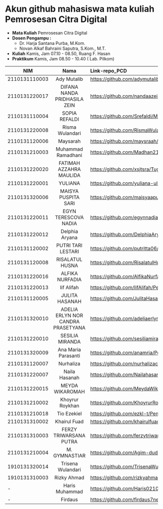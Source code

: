 # Akun github mahasiswa mata kuliah Pemrosesan Citra Digital

- **Mata Kuliah** Pemrosesan Citra Digital
- **Dosen Pengampu :**
    - Dr. Harja Santana Purba, M.Kom.
    - Novan Alkaf Bahraini Saputra, S.Kom., M.T.
- **Kuliah** Kamis, Jam 07.10 - 08.50, Ruang F. Hasan
- **Praktikum** Kamis, Jam 08.50 - 10.40 ( Lab. Pilkom)


| NIM | Nama | Link-repo_PCD |
| ----------- | :---------: | :---------- |
| 2110131110003 | Ady Mutalib | https://github.com/adymutalib/Tugas_Pemrosesan_Citra_Digital.git |
| 2110131220017 | DIFANA NANDA PRIDHASILA ZEIN | https://github.com/nandaazein/Pemrosesan-Citra-Digital.git |
| 2110131110004 | SOPIA REFALDI | https://github.com/Srefaldi/Mata-Kuliah-Pemrosesan-Citra-Digital.git |
| 2110131220008 | Risma Wulandari | https://github.com/RismaWulandarii/Tugas_Pemrosesan_Citra_Digital.git |
| 2110131120006 | Maysarah | https://github.com/maysraah/Tugas_Pemrosesan_Citra_Digital |
| 2110131210003 | Muhammad Ramadhani | https://github.com/Madhan215/Perkuliahan/tree/main/Semester_3/Tugas_Pemprosesan_Citra_Digital |
| 2110131220020 | FATIMAH AZZAHRA MAULIDA | https://github.com/xsjtsra/Tugas_PemrosesanCitraDigital |
| 2110131220001 | YULIANA | https://github.com/yuliana-ulm/Tugas_Pemrosesan-Citra-Digital |
| 2110131320006 | MAISYA PUSPITA SARI | https://github.com/maisyaapuspitaa/Tugas_Pemrosesan_Citra_Digital |
| 2110131220011 | EGYN TERESCOVA NADIA | https://github.com/egynnadia/Tugas-Individu-PCD |
| 2110131220012 | Delphia Aryana | https://github.com/DelphiaAryana/Pemrosesan-Citra-Digital |
| 2110131120002 | PUTRI TARI LESTARI | https://github.com/putritta06/my_repository/tree/master/PEMROSESAN_CITRA_DIGITAL |
| 2110131120008 | RISALATUL HUSNA | https://github.com/RisalatulHusna/Tugas_Pemrosesan_Citra_Digital.git |
| 2110131220016 | ALFIKA NURFADIA | https://github.com/AlfikaNurfadia/Tugas_PCD |
| 2110131220013 | Iif Alifah | https://github.com/IifAlifah/Pemrosesan-Citra-Digital |
| 2110131120005 | JULITA HASANAH | https://github.com/JulitaHasanah/Pemrosesan-Citra-Digital |
| 2110131320010 | ADELIA ERLYN NOR CANDRA PRASETYANA | https://github.com/adeliaerlyn/Pemrosesan-Citra-Digital |
| 2110131220010 | SESILIA MIRANDA | https://github.com/sesiliamiranda/Pengolahan_Citra_Digital |
| 2110131320009 | Ana Maria Parasanti | https://github.com/anamria/PemrosesanCitraDigital |
| 2110131120007 | Nurhaliza | https://github.com/nurhalizach/Pemrosesan_Citra_Digital |
| 2110131220007 | Naila Hasanah | https://github.com/Nailahasanah/Pemprosesan-Citra-Digital_PCD.git |
| 2110131220015 | MEYDA WIKAROMAH | https://github.com/MeydaWikaromah/Tugas_Pemrosesan_Citra_Digital |
| 2110131210002 | Khoyrur Roykhan | https://github.com/KhoyrurRoykhan/Pemrosesan_Citra_Digital |
| 2110131210018 | Tio Ezekiel | https://github.com/ezkl-t/Pemrosesan_Citra_Digital |
| 2110131310002 | Khairul Fuad | https://github.com/khairulfuad09/Pemrosesan_Citra_Digital.git |
| 2110131310003 | FERZY TRIWARSANA PUTRA | https://github.com/ferzytriwarsanaputra/Tugas_Pemrosesan_Citra_Digital |
| 2110131210004 | M. GYMNASTIAR | https://github.com/Agim-dudu/Pemrosesan_Citra_Digital |
| 1910131320014 | Trisena Wulandari | https://github.com/TrisenaWulandari/Pemrosesan-Citra-Digital |
| 1910131310003 | Rizky Ahmad | https://github.com/rizkyahmad16/ABKC6306_Pemrosesan_Citra_Digital |
| - | Haris Muhammad | https://github.com/Haris0210/Tugas_Pemprosesan_Citra_Digital |
| - | Firdaus | https://github.com/firdaus7neo/Pemrosesan-Citra-Digital-2022-2023 |



